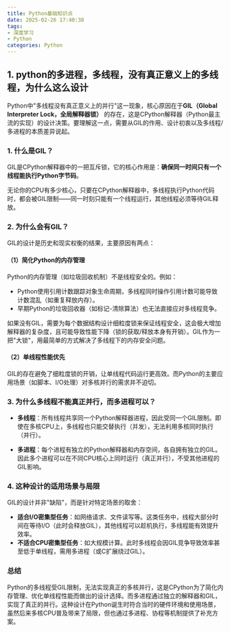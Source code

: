 ```yaml
---
title: Python基础知识点
date: 2025-02-26 17:40:38
tags: 
- 深度学习
- Python
categories: Python
---
```

## 1. python的多进程，多线程，没有真正意义上的多线程，为什么这么设计
Python中"多线程没有真正意义上的并行"这一现象，核心原因在于**GIL（Global Interpreter Lock，全局解释器锁）** 的存在，这是CPython解释器（Python最主流的实现）的设计决策。要理解这一点，需要从GIL的作用、设计初衷以及多线程/多进程的本质差异说起。

### 1. 什么是GIL？
GIL是CPython解释器中的一把互斥锁，它的核心作用是：**确保同一时间只有一个线程能执行Python字节码**。

无论你的CPU有多少核心，只要在CPython解释器中，多线程执行Python代码时，都会被GIL限制——同一时刻只能有一个线程运行，其他线程必须等待GIL释放。


### 2. 为什么会有GIL？
GIL的设计是历史和现实权衡的结果，主要原因有两点：

#### （1）简化Python的内存管理
Python的内存管理（如垃圾回收机制）不是线程安全的。例如：
- Python使用引用计数跟踪对象生命周期，多线程同时操作引用计数可能导致计数混乱（如重复释放内存）。
- 早期Python的垃圾回收器（如标记-清除算法）也无法直接应对多线程竞争。

如果没有GIL，需要为每个数据结构设计细粒度锁来保证线程安全，这会极大增加解释器的复杂度，且可能导致性能下降（锁的获取/释放本身有开销）。GIL作为一把"大锁"，用最简单的方式解决了多线程下的内存安全问题。

#### （2）单线程性能优先
GIL的存在避免了细粒度锁的开销，让单线程代码运行更高效。而Python的主要应用场景（如脚本、I/O处理）对多核并行的需求并不迫切。

### 3. 为什么多线程不能真正并行，而多进程可以？
- **多线程**：所有线程共享同一个Python解释器进程，因此受同一个GIL限制。即使在多核CPU上，多线程也只能交替执行（并发），无法利用多核同时执行（并行）。
  
- **多进程**：每个进程有独立的Python解释器和内存空间，各自拥有独立的GIL。因此多个进程可以在不同CPU核心上同时运行（真正并行），不受其他进程的GIL影响。


### 4. 这种设计的适用场景与局限
GIL的设计并非"缺陷"，而是针对特定场景的取舍：
- **适合I/O密集型任务**：如网络请求、文件读写等。这类任务中，线程大部分时间在等待I/O（此时会释放GIL），其他线程可以趁机执行，多线程能有效提升效率。
- **不适合CPU密集型任务**：如大规模计算。此时多线程会因GIL竞争导致效率甚至低于单线程，需用多进程（或C扩展绕过GIL）。

### 总结
Python的多线程受GIL限制，无法实现真正的多核并行，这是CPython为了简化内存管理、优化单线程性能而做出的设计选择。而多进程通过独立的解释器和GIL，实现了真正的并行。这种设计在Python诞生时符合当时的硬件环境和使用场景，虽然后来多核CPU普及带来了局限，但也通过多进程、协程等机制提供了补充方案。